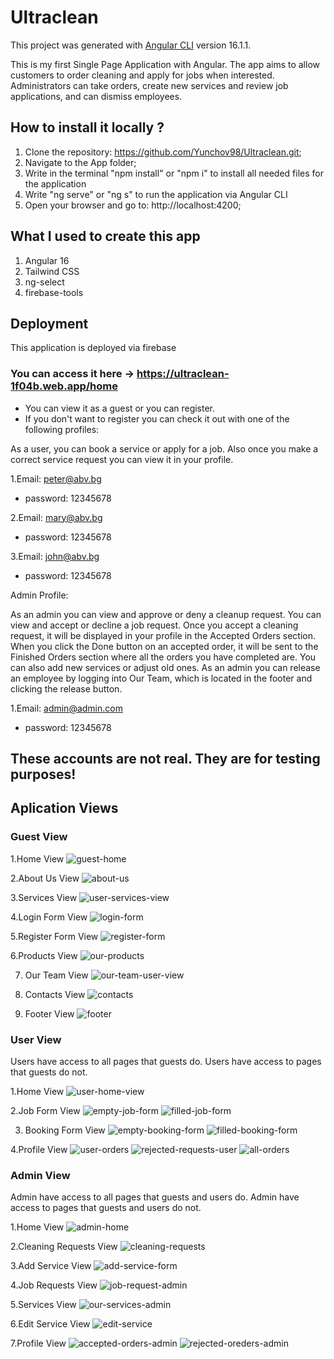 # Ultraclean

This project was generated with [Angular CLI](https://github.com/angular/angular-cli) version 16.1.1.

This is my first Single Page Application with Angular. The app aims to allow customers to order cleaning and apply for jobs when interested. Administrators can take orders, create new services and review job applications, and can dismiss employees.

## How to install it locally ?
1. Clone the repository: https://github.com/Yunchov98/Ultraclean.git;
2. Navigate to the App folder;
3. Write in the terminal "npm install" or "npm i" to install all needed files for the application
4. Write "ng serve" or "ng s" to run the application via Angular CLI
5. Open your browser and go to: http://localhost:4200;

## What I used to create this app
1. Angular 16
2. Tailwind CSS
3. ng-select
4. firebase-tools

## Deployment
This application is deployed via firebase
### You can access it here -> https://ultraclean-1f04b.web.app/home
- You can view it as a guest or you can register.
- If you don't want to register you can check it out with one of the following profiles:

As a user, you can book a service or apply for a job. Also once you make a correct service request you can view it in your profile.
  
1.Email: peter@abv.bg
  - password: 12345678

2.Email: mary@abv.bg
  - password: 12345678
  
3.Email: john@abv.bg
  - password: 12345678

Admin Profile:

As an admin you can view and approve or deny a cleanup request. You can view and accept or decline a job request. Once you accept a cleaning request, it will be displayed in your profile in the Accepted Orders section. When you click the Done button on an accepted order, it will be sent to the Finished Orders section where all the orders you have completed are. You can also add new services or adjust old ones. As an admin you can release an employee by logging into Our Team, which is located in the footer and clicking the release button.

1.Email: admin@admin.com
  - password: 12345678
## These accounts are not real. They are for testing purposes!

## Aplication Views

### Guest View
  1.Home View
  ![guest-home](https://github.com/Yunchov98/Ultraclean/assets/107936254/113aff1a-b523-4895-8ced-916c7c9dca52)

  2.About Us View
  ![about-us](https://github.com/Yunchov98/Ultraclean/assets/107936254/d13a4eb5-907d-4384-9aa6-30b3be9196e2)

  3.Services View
  ![user-services-view](https://github.com/Yunchov98/Ultraclean/assets/107936254/9b933fcb-86fa-46da-b478-99dbf19d2302)

  4.Login Form View
  ![login-form](https://github.com/Yunchov98/Ultraclean/assets/107936254/b02f17eb-8eae-4eb5-8bbc-c6513474821e)

  5.Register Form View
  ![register-form](https://github.com/Yunchov98/Ultraclean/assets/107936254/7ef82399-884d-4b18-8c71-32a09ff5dd03)

  6.Products View
  ![our-products](https://github.com/Yunchov98/Ultraclean/assets/107936254/d0f6ca22-abf7-4a5b-ad2a-a84a3f787bd2)

  7. Our Team View
  ![our-team-user-view](https://github.com/Yunchov98/Ultraclean/assets/107936254/b84873cb-a08d-48d1-bf74-c8d79c04e7de)

  8. Contacts View
  ![contacts](https://github.com/Yunchov98/Ultraclean/assets/107936254/203256c4-4a5c-4990-91cf-298ed01afbf0)

  9. Footer View
  ![footer](https://github.com/Yunchov98/Ultraclean/assets/107936254/f696854b-f4a3-4d2a-8dca-19a4128a3adf)

### User View
Users have access to all pages that guests do. Users have access to pages that guests do not.

1.Home View
![user-home-view](https://github.com/Yunchov98/Ultraclean/assets/107936254/869ecab6-6664-4e2e-8ccc-e094409078ab)

2.Job Form View
![empty-job-form](https://github.com/Yunchov98/Ultraclean/assets/107936254/880e2e48-5d63-4a99-9bd3-3be2ea658610)
![filled-job-form](https://github.com/Yunchov98/Ultraclean/assets/107936254/21904e1f-59a6-4278-9078-16f94dfd081b)

3. Booking Form View
![empty-booking-form](https://github.com/Yunchov98/Ultraclean/assets/107936254/fd505047-e13d-4818-9f19-0a60da68408a)
![filled-booking-form](https://github.com/Yunchov98/Ultraclean/assets/107936254/781b39f4-4afd-43be-bf68-83564c5ba3c7)

4.Profile View
![user-orders](https://github.com/Yunchov98/Ultraclean/assets/107936254/b25fe6ce-a270-4815-b514-228edc73e985)
![rejected-requests-user](https://github.com/Yunchov98/Ultraclean/assets/107936254/9483d40f-15e4-419b-9486-1843635c29e2)
![all-orders](https://github.com/Yunchov98/Ultraclean/assets/107936254/cea86987-a7b9-44a6-805c-cda9ff4c9a1e)

### Admin View
Admin have access to all pages that guests and users do. Admin have access to pages that guests and users do not.

1.Home View
![admin-home](https://github.com/Yunchov98/Ultraclean/assets/107936254/0b47868b-c815-4ff1-af3f-e048b52dd131)

2.Cleaning Requests View
![cleaning-requests](https://github.com/Yunchov98/Ultraclean/assets/107936254/500318e7-78a1-4bab-9939-719225f45f2b)

3.Add Service View
![add-service-form](https://github.com/Yunchov98/Ultraclean/assets/107936254/3e90e713-999d-4028-b433-78c2b52bf225)

4.Job Requests View
![job-request-admin](https://github.com/Yunchov98/Ultraclean/assets/107936254/0e13e914-7939-45a3-9693-68472a755b5f)

5.Services View
![our-services-admin](https://github.com/Yunchov98/Ultraclean/assets/107936254/595a1ccf-4140-4ff0-9e4f-114f381c3e31)

6.Edit Service View
![edit-service](https://github.com/Yunchov98/Ultraclean/assets/107936254/b905ad5b-061a-4fb1-b8a2-8316d589d672)

7.Profile View
![accepted-orders-admin](https://github.com/Yunchov98/Ultraclean/assets/107936254/0e130efe-0ae9-4b0f-a692-aabd5a81d790)
![rejected-oreders-admin](https://github.com/Yunchov98/Ultraclean/assets/107936254/58b1a91c-f5cd-4da6-b362-d7e4168b56dd)